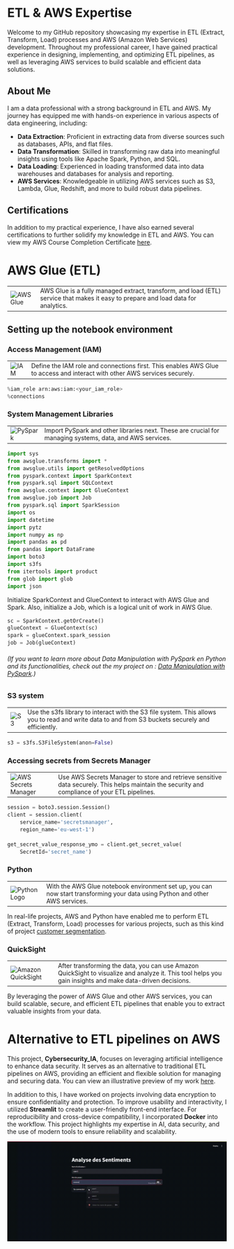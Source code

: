 

# ETL & AWS Expertise

Welcome to my GitHub repository showcasing my expertise in ETL (Extract, Transform, Load) processes and AWS (Amazon Web Services) development. Throughout my professional career, I have gained practical experience in designing, implementing, and optimizing ETL pipelines, as well as leveraging AWS services to build scalable and efficient data solutions.

## About Me

I am a data professional with a strong background in ETL and AWS. My journey has equipped me with hands-on experience in various aspects of data engineering, including:

- **Data Extraction**: Proficient in extracting data from diverse sources such as databases, APIs, and flat files.
- **Data Transformation**: Skilled in transforming raw data into meaningful insights using tools like Apache Spark, Python, and SQL.
- **Data Loading**: Experienced in loading transformed data into data warehouses and databases for analysis and reporting.
- **AWS Services**: Knowledgeable in utilizing AWS services such as S3, Lambda, Glue, Redshift, and more to build robust data pipelines.

## Certifications

In addition to my practical experience, I have also earned several certifications to further solidify my knowledge in ETL and AWS. You can view my AWS Course Completion Certificate [here](https://github.com/CatelloTheDataProjectManager/ETL-AWS/blob/main/134_3_7310454_1745303155_AWS%20Course%20Completion%20Certificate.pdf).

# AWS Glue (ETL)

<table>
  <tr>
    <td>
      <img src="https://github.com/CatelloTheDataProjectManager/ETL-AWS/blob/main/AWS-Glue.png" alt="AWS Glue" width="200">
    </td>
    <td>
      AWS Glue is a fully managed extract, transform, and load (ETL) service that makes it easy to prepare and load data for analytics.
    </td>
  </tr>
</table>


## Setting up the notebook environment
### Access Management (IAM)

<table>
  <tr>
    <td>
      <img src="https://github.com/CatelloTheDataProjectManager/ETL-AWS/blob/main/IAM.png" alt="IAM" width="200">
    </td>
    <td>
      Define the IAM role and connections first. This enables AWS Glue to access and interact with other AWS services securely.
    </td>
  </tr>
</table>



```python
%iam_role arn:aws:iam:<your_iam_role>
%connections
```
### System Management Libraries

<table>
  <tr>
    <td>
      <img src="https://github.com/CatelloTheDataProjectManager/ETL-AWS/blob/main/PySpark.png" alt="PySpark" width="200">
    </td>
    <td>
      Import PySpark and other libraries next. These are crucial for managing systems, data, and AWS services.
    </td>
  </tr>
</table>


```python
import sys
from awsglue.transforms import *
from awsglue.utils import getResolvedOptions
from pyspark.context import SparkContext
from pyspark.sql import SQLContext
from awsglue.context import GlueContext
from awsglue.job import Job
from pyspark.sql import SparkSession
import os
import datetime
import pytz
import numpy as np
import pandas as pd
from pandas import DataFrame
import boto3
import s3fs
from itertools import product
from glob import glob
import json
```

Initialize SparkContext and GlueContext to interact with AWS Glue and Spark. Also, initialize a Job, which is a logical unit of work in AWS Glue.

```python
sc = SparkContext.getOrCreate()
glueContext = GlueContext(sc)
spark = glueContext.spark_session
job = Job(glueContext)
```

###### (If you want to learn more about Data Manipulation with PySpark en Python and its functionalities, check out the my project on : [Data Manipulation with PySpark](https://github.com/CatelloTheDataProjectManager/data_manipulation_with_pysapark/blob/main/README.md).)

### S3 system

<table>
  <tr>
    <td>
      <img src="https://github.com/CatelloTheDataProjectManager/ETL-AWS/blob/main/S3.png" alt="S3" width="200">
    </td>
    <td>
      Use the s3fs library to interact with the S3 file system. This allows you to read and write data to and from S3 buckets securely and efficiently.
    </td>
  </tr>
</table>


```python
s3 = s3fs.S3FileSystem(anon=False)
```
### Accessing secrets from Secrets Manager

<table>
  <tr>
    <td>
      <img src="https://github.com/CatelloTheDataProjectManager/ETL-AWS/blob/main/AWSSM.png" alt="AWS Secrets Manager" width="200">
    </td>
    <td>
      Use AWS Secrets Manager to store and retrieve sensitive data securely. This helps maintain the security and compliance of your ETL pipelines.
    </td>
  </tr>
</table>


```python
session = boto3.session.Session()
client = session.client(
    service_name='secretsmanager',
    region_name='eu-west-1')

get_secret_value_response_ymo = client.get_secret_value(
    SecretId='secret_name')
```

### Python

<table>
  <tr>
    <td>
      <img src="https://github.com/CatelloTheDataProjectManager/ETL-AWS/blob/main/python-logo.png" alt="Python Logo" width="200">
    </td>
    <td>
      With the AWS Glue notebook environment set up, you can now start transforming your data using Python and other AWS services.
    </td>
  </tr>
</table>

In real-life projects, AWS and Python have enabled me to perform ETL (Extract, Transform, Load) processes for various projects, such as this kind of project <a href="https://github.com/CatelloTheDataProjectManager/Customer-Segmentation/blob/main/README.md"> customer segmentation</a>.

### QuickSight

<table>
  <tr>
    <td>
      <img src="https://github.com/CatelloTheDataProjectManager/ETL-AWS/blob/main/amazonQuicksight.png" alt="Amazon QuickSight" width="200">
    </td>
    <td>
      After transforming the data, you can use Amazon QuickSight to visualize and analyze it. This tool helps you gain insights and make data-driven decisions.
    </td>
  </tr>
</table>


By leveraging the power of AWS Glue and other AWS services, you can build scalable, secure, and efficient ETL pipelines that enable you to extract valuable insights from your data.

#  Alternative to ETL pipelines on AWS

This project, **Cybersecurity_IA**, focuses on leveraging artificial intelligence to enhance data security. It serves as an alternative to traditional ETL pipelines on AWS, providing an efficient and flexible solution for managing and securing data. You can view an illustrative preview of my work [here](https://github.com/CatelloTheDataProjectManager/cybersecurity_IA).

In addition to this, I have worked on projects involving data encryption to ensure confidentiality and protection. To improve usability and interactivity, I utilized **Streamlit** to create a user-friendly front-end interface. For reproducibility and cross-device compatibility, I incorporated **Docker** into the workflow. This project highlights my expertise in AI, data security, and the use of modern tools to ensure reliability and scalability.

![Preview](https://github.com/CatelloTheDataProjectManager/ETL-AWS/blob/main/user_1.gif)
